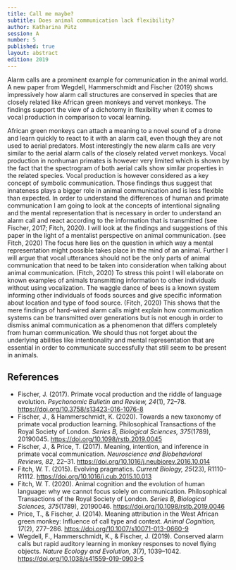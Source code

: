 ```yaml
---
title: Call me maybe?
subtitle: Does animal communication lack flexibility?
author: Katharina Pütz
session: A
number: 5
published: true
layout: abstract
edition: 2019
---
```


Alarm calls are a prominent example for communication in the animal world. A new paper from Wegdell, Hammerschmidt and Fischer (2019) shows impressively how alarm call structures are conserved in species that are closely related like African green monkeys and vervet monkeys. The findings support the view of a dichotomy in flexibility when it comes to vocal production in comparison to vocal learning. 

African green monkeys can attach a meaning to a novel sound of a drone and learn quickly to react to it with an alarm call, even though they are not used to aerial predators. Most interestingly the new alarm calls are very similar to the aerial alarm calls of the closely related vervet monkeys. Vocal production in nonhuman primates is however very limited which is shown by the fact that the spectrogram of both aerial calls show similar properties in the related species. Vocal production is however considered as a key concept of symbolic communication. Those findings thus suggest that innateness plays a bigger role in animal communication and is less flexible than expected. In order to understand the differences of human and primate communication I am going to look at the concepts of intentional signaling and the mental representation that is necessary in order to understand an alarm call and react according to the information that is transmitted (see Fischer, 2017; Fitch, 2020). I will look at the findings and suggestions of this paper in the light of a mentalist perspective on animal communication. (see Fitch, 2020) The focus here lies on the question in which way a mental representation might possible takes place in the mind of an animal. Further I will argue that vocal utterances should not be the only parts of animal communication that need to be taken into consideration when talking about animal communication. (Fitch, 2020) To stress this point I will elaborate on known examples of animals transmitting information to other individuals without using vocalization. The waggle dance of bees is a known system informing other individuals of foods sources and give specific information about location and type of food source. (Fitch, 2020) This shows that the mere findings of hard-wired alarm calls might explain how communication systems can be transmitted over generations but is not enough in order to dismiss animal communication as a phenomenon that differs completely from human communication. We should thus not forget about the underlying abilities like intentionality and mental representation that are essential in order to communicate successfully that still seem to be present in animals.

<div class="references">

References
---

- Fischer, J. (2017). Primate vocal production and the riddle of language evolution. *Psychonomic Bulletin and Review, 24*(1), 72–78. https://doi.org/10.3758/s13423-016-1076-8
- Fischer, J., & Hammerschmidt, K. (2020). Towards a new taxonomy of primate vocal production learning. Philosophical Transactions of the Royal Society of London. *Series B, Biological Sciences, 375*(1789), 20190045. https://doi.org/10.1098/rstb.2019.0045
- Fischer, J., & Price, T. (2017). Meaning, intention, and inference in primate vocal communication. *Neuroscience and Biobehavioral Reviews, 82*, 22–31. https://doi.org/10.1016/j.neubiorev.2016.10.014
- Fitch, W. T. (2015). Evolving pragmatics. *Current Biology, 25*(23), R1110–R1112. https://doi.org/10.1016/j.cub.2015.10.013
- Fitch, W. T. (2020). Animal cognition and the evolution of human language: why we cannot focus solely on communication. Philosophical Transactions of the Royal Society of London. *Series B, Biological Sciences, 375*(1789), 20190046. https://doi.org/10.1098/rstb.2019.0046
- Price, T., & Fischer, J. (2014). Meaning attribution in the West African green monkey: Influence of call type and context. *Animal Cognition, 17*(2), 277–286. https://doi.org/10.1007/s10071-013-0660-9
- Wegdell, F., Hammerschmidt, K., & Fischer, J. (2019). Conserved alarm calls but rapid auditory learning in monkey responses to novel flying objects. *Nature Ecology and Evolution, 3*(7), 1039–1042. https://doi.org/10.1038/s41559-019-0903-5
</div>